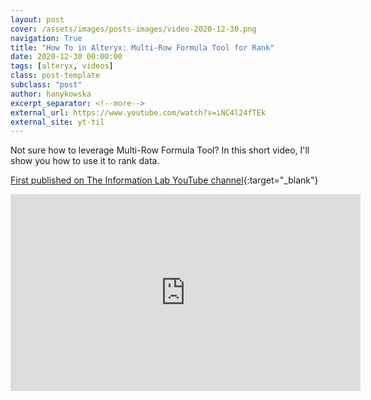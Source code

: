 ```yaml
---
layout: post
cover: /assets/images/posts-images/video-2020-12-30.png
navigation: True
title: "How To in Alteryx: Multi-Row Formula Tool for Rank"
date: 2020-12-30 00:00:00
tags: [alteryx, videos]
class: post-template
subclass: "post"
author: hanykowska
excerpt_separator: <!--more-->
external_url: https://www.youtube.com/watch?v=iNC4l24fTEk
external_site: yt-til
---
```


Not sure how to leverage Multi-Row Formula Tool? In this short video, I'll show you how to use it to rank data.

[First published on The Information Lab YouTube channel]({{page.external_url}}){:target="\_blank"}

<!--more-->

<iframe width="560" height="315" src="https://www.youtube.com/embed/iNC4l24fTEk" frameborder="0" allow="accelerometer; autoplay; clipboard-write; encrypted-media; gyroscope; picture-in-picture" allowfullscreen></iframe>

